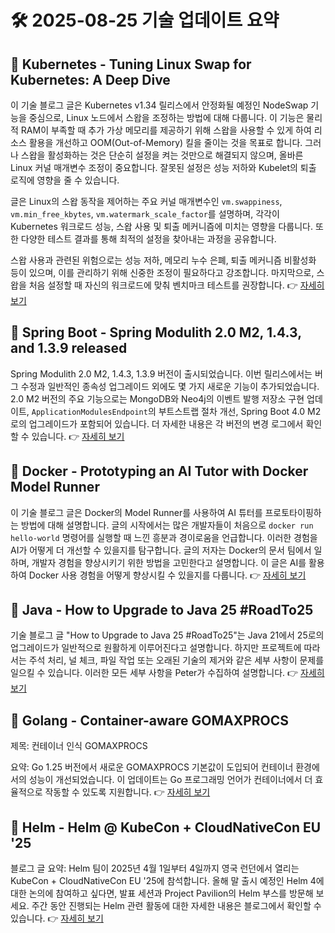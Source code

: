 # 🛠️ 2025-08-25 기술 업데이트 요약

## 🔹 Kubernetes - Tuning Linux Swap for Kubernetes: A Deep Dive
이 기술 블로그 글은 Kubernetes v1.34 릴리스에서 안정화될 예정인 NodeSwap 기능을 중심으로, Linux 노드에서 스왑을 조정하는 방법에 대해 다룹니다. 이 기능은 물리적 RAM이 부족할 때 추가 가상 메모리를 제공하기 위해 스왑을 사용할 수 있게 하여 리소스 활용을 개선하고 OOM(Out-of-Memory) 킬을 줄이는 것을 목표로 합니다. 그러나 스왑을 활성화하는 것은 단순히 설정을 켜는 것만으로 해결되지 않으며, 올바른 Linux 커널 매개변수 조정이 중요합니다. 잘못된 설정은 성능 저하와 Kubelet의 퇴출 로직에 영향을 줄 수 있습니다.

글은 Linux의 스왑 동작을 제어하는 주요 커널 매개변수인 `vm.swappiness`, `vm.min_free_kbytes`, `vm.watermark_scale_factor`를 설명하며, 각각이 Kubernetes 워크로드 성능, 스왑 사용 및 퇴출 메커니즘에 미치는 영향을 다룹니다. 또한 다양한 테스트 결과를 통해 최적의 설정을 찾아내는 과정을 공유합니다.

스왑 사용과 관련된 위험으로는 성능 저하, 메모리 누수 은폐, 퇴출 메커니즘 비활성화 등이 있으며, 이를 관리하기 위해 신중한 조정이 필요하다고 강조합니다. 마지막으로, 스왑을 처음 설정할 때 자신의 워크로드에 맞춰 벤치마크 테스트를 권장합니다.
👉 [자세히 보기](https://kubernetes.io/blog/2025/08/19/tuning-linux-swap-for-kubernetes-a-deep-dive/)

## 🔹 Spring Boot - Spring Modulith 2.0 M2, 1.4.3, and 1.3.9 released
Spring Modulith 2.0 M2, 1.4.3, 1.3.9 버전이 출시되었습니다. 이번 릴리스에서는 버그 수정과 일반적인 종속성 업그레이드 외에도 몇 가지 새로운 기능이 추가되었습니다. 2.0 M2 버전의 주요 기능으로는 MongoDB와 Neo4j의 이벤트 발행 저장소 구현 업데이트, `ApplicationModulesEndpoint`의 부트스트랩 절차 개선, Spring Boot 4.0 M2로의 업그레이드가 포함되어 있습니다. 더 자세한 내용은 각 버전의 변경 로그에서 확인할 수 있습니다.
👉 [자세히 보기](https://spring.io/blog/2025/08/22/spring-modulith-2-0-0-m2-1-4-3-and-1-3-9-released)

## 🔹 Docker - Prototyping an AI Tutor with Docker Model Runner
이 기술 블로그 글은 Docker의 Model Runner를 사용하여 AI 튜터를 프로토타이핑하는 방법에 대해 설명합니다. 글의 시작에서는 많은 개발자들이 처음으로 `docker run hello-world` 명령어를 실행할 때 느낀 흥분과 경이로움을 언급합니다. 이러한 경험을 AI가 어떻게 더 개선할 수 있을지를 탐구합니다. 글의 저자는 Docker의 문서 팀에서 일하며, 개발자 경험을 향상시키기 위한 방법을 고민한다고 설명합니다. 이 글은 AI를 활용하여 Docker 사용 경험을 어떻게 향상시킬 수 있을지를 다룹니다.
👉 [자세히 보기](https://www.docker.com/blog/how-to-build-an-ai-tutor-with-model-runner/)

## 🔹 Java - How to Upgrade to Java 25 #RoadTo25
기술 블로그 글 "How to Upgrade to Java 25 #RoadTo25"는 Java 21에서 25로의 업그레이드가 일반적으로 원활하게 이루어진다고 설명합니다. 하지만 프로젝트에 따라서는 주석 처리, 널 체크, 파일 작업 또는 오래된 기술의 제거와 같은 세부 사항이 문제를 일으킬 수 있습니다. 이러한 모든 세부 사항을 Peter가 수집하여 설명합니다.
👉 [자세히 보기](https://inside.java/2025/08/24/roadto25-upgrade/)

## 🔹 Golang - Container-aware GOMAXPROCS
제목: 컨테이너 인식 GOMAXPROCS

요약: Go 1.25 버전에서 새로운 GOMAXPROCS 기본값이 도입되어 컨테이너 환경에서의 성능이 개선되었습니다. 이 업데이트는 Go 프로그래밍 언어가 컨테이너에서 더 효율적으로 작동할 수 있도록 지원합니다.
👉 [자세히 보기](https://go.dev/blog/container-aware-gomaxprocs)

## 🔹 Helm - Helm @ KubeCon + CloudNativeCon EU '25
블로그 글 요약: Helm 팀이 2025년 4월 1일부터 4일까지 영국 런던에서 열리는 KubeCon + CloudNativeCon EU '25에 참석합니다. 올해 말 출시 예정인 Helm 4에 대한 논의에 참여하고 싶다면, 발표 세션과 Project Pavilion의 Helm 부스를 방문해 보세요. 주간 동안 진행되는 Helm 관련 활동에 대한 자세한 내용은 블로그에서 확인할 수 있습니다.
👉 [자세히 보기](https://helm.sh/blog/helm-at-kubecon-eu-25/)

